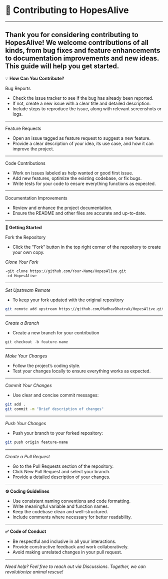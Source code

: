 # 🤝 Contributing to HopesAlive
---
Thank you for considering contributing to HopesAlive! We welcome contributions of all kinds, from bug fixes and feature enhancements to documentation improvements and new ideas. This guide will help you get started. 
 ---

💡 **How Can You Contribute?**

Bug Reports
- Check the issue tracker to see if the bug has already been reported.
- If not, create a new issue with a clear title and detailed description.
- Include steps to reproduce the issue, along with relevant screenshots or logs.

---

Feature Requests
- Open an issue tagged as feature request to suggest a new feature.
- Provide a clear description of your idea, its use case, and how it can improve the project.

---

Code Contributions
- Work on issues labeled as help wanted or good first issue.
- Add new features, optimize the existing codebase, or fix bugs.
-  Write tests for your code to ensure everything functions as expected.

---
Documentation Improvements
- Review and enhance the project documentation.
- Ensure the README and other files are accurate and up-to-date.

---

**🚀 Getting Started**

Fork the Repository
- Click the "Fork" button in the top right corner of the repository to create your own copy.

*Clone Your Fork*
```bash
-git clone https://github.com/Your-Name/HopesAlive.git
-cd HopesAlive
```
---

*Set Upstream Remote*
 - To keep your fork updated with the original repository
```bash
git remote add upstream https://github.com/MadhavDhatrak/HopesAlive.git
```
---

*Create a Branch*
- Create a new branch for your contribution
```
git checkout -b feature-name
```
---

*Make Your Changes*

- Follow the project’s coding style.
- Test your changes locally to ensure everything works as expected.
---

*Commit Your Changes*
- Use clear and concise commit messages:

```bash
git add .
git commit -m "Brief description of changes"

```

---
*Push Your Changes*
- Push your branch to your forked repository:
```bash
git push origin feature-name
```
---

*Create a Pull Request*
- Go to the Pull Requests section of the repository.
- Click New Pull Request and select your branch.
- Provide a detailed description of your changes.

---

**⚙️ Coding Guidelines**
- Use consistent naming conventions and code formatting.
- Write meaningful variable and function names.
- Keep the codebase clean and well-structured.
- Include comments where necessary for better readability.


---
**✅ Code of Conduct**
- Be respectful and inclusive in all your interactions.
- Provide constructive feedback and work collaboratively.
- Avoid making unrelated changes in your pull request.

---

*Need help? Feel free to reach out via Discussions*.
*Together, we can revolutionize animal rescue!*









